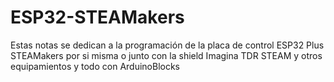 # ESP32-STEAMakers
Estas notas se dedican a la programación de la placa de control ESP32 Plus STEAMakers por si misma o junto con la shield Imagina TDR STEAM y otros equipamientos y todo con ArduinoBlocks
